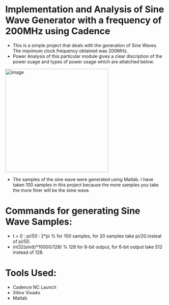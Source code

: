 # Implementation and Analysis of Sine Wave Generator with a frequency of 200MHz using Cadence 
- This is a simple project that deals with the generation of Sine Waves. The maximum clock frequency obtained was 200MHz. 
- Power Analysis of this particular module gives a clear discription of the power suage and types of power usage which are attatched below. 
<img width="323" alt="image" src="https://user-images.githubusercontent.com/99958597/226159560-5b7d7b4a-cda8-46a9-a4a6-b670ac371acb.png">

- The samples of the sine wave were generated using Matlab. I have taken 100 samples in this project because the more samples you take the more finer will be the sime wave. 
# Commands for generating Sine Wave Samples:
 - t = 0 : pi/50 : 2*pi % for 100 samples, for 20 samples take pi/20.insteat of pi/50.
 - int32(sin(t)*10000/128) % 128 for 8-bit output, for 6-bit output take 512 instead of 128.  

# Tools Used: 
- Cadence NC Launch 
- Xilinx Vivado
- Matlab
